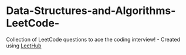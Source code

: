 # Data-Structures-and-Algorithms-LeetCode-
Collection of LeetCode questions to ace the coding interview! - Created using [LeetHub](https://github.com/QasimWani/LeetHub)
